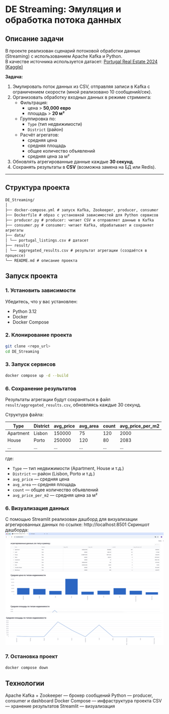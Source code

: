 # DE Streaming: Эмуляция и обработка потока данных

## Описание задачи

В проекте реализован сценарий потоковой обработки данных (Streaming) с использованием Apache Kafka и Python.  
В качестве источника используется датасет: 
[Portugal Real Estate 2024 (Kaggle)](https://www.kaggle.com/datasets/luvathoms/portugal-real-estate-2024)

**Задача:**
1. Эмулировать поток данных из CSV, отправляя записи в Kafka с ограничением скорости (мной реализовано 10 сообщений/сек).
2. Организовать обработку входных данных в режиме стриминга:
   - Фильтрация:
     - цена > **50,000 евро**  
     - площадь > **20 м²**
   - Группировка по:
     - `Type` (тип недвижимости)
     - `District` (район)
   - Расчёт агрегатов:
     - средняя цена
     - средняя площадь
     - общее количество объявлений
     - средняя цена за м²
3. Обновлять агрегированные данные каждые **30 секунд**.
4. Сохранять результаты в **CSV** (возможна замена на БД или Redis).

---

## Структура проекта

```plaintext
DE_Streaming/
│
├── docker-compose.yml # запуск Kafka, Zookeeper, producer, consumer
├── Dockerfile # образ с установкой зависимостей для Python сервисов
├── producer.py # producer: читает CSV и отправляет данные в Kafka
├── consumer.py # consumer: читает Kafka, обрабатывает и сохраняет агрегаты
├── data/
│ └── portugal_listings.csv # датасет
├── result/
│ └── aggregated_results.csv # результат агрегации (создаётся в процессе)
└── README.md # описание проекта
```

## Запуск проекта

### 1. Установить зависимости
Убедитесь, что у вас установлен:
- Python 3.12
- Docker
- Docker Compose

### 2. Клонирование проекта
```bash
git clone <repo_url>
cd DE_Streaming
```

### 3. Запуск сервисов
```bash
docker compose up -d --build
```

### 6. Сохранение результатов
Результаты агрегации будут сохраняться в файл `result/aggregated_results.csv`, обновляясь каждые 30 секунд.

Структура файла:

| Type      | District | avg_price | avg_area | count | avg_price_per_m2 |
|-----------|----------|-----------|----------|-------|------------------|
| Apartment | Lisbon   | 150000    | 75       | 120   | 2000             |
| House     | Porto    | 250000    | 120      | 80    | 2083             |
| ...       | ...      | ...       | ...      | ...   | ...              |

где:
- `Type` — тип недвижимости (Apartment, House и т.д.)
- `District` — район (Lisbon, Porto и т.д.)
- `avg_price` — средняя цена
- `avg_area` — средняя площадь
- `count` — общее количество объявлений
- `avg_price_per_m2` — средняя цена за м²

### 6. Визуализация данных
С помощью Streamlit реализован дашборд для визуализации агрегированных данных по ссылке: http://localhost:8501
Скриншот дашборда:
![Dashboard Screenshot 1](./images/img_1.png)
![Dashboard Screenshot 2](./images/img_2.png)

### 7. Остановка проект
```bash
docker compose down
```

## Технологии
Apache Kafka + Zookeeper — брокер сообщений
Python — producer, consumer и dashboard
Docker Compose — инфраструктура проекта
CSV — хранение результатов
Streamlit — визуализация